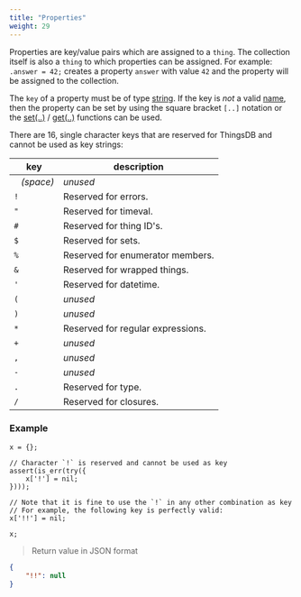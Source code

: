 ```yaml
---
title: "Properties"
weight: 29
---
```


Properties are key/value pairs which are assigned to a `thing`. The collection itself is also a `thing` to which properties can be assigned.
For example: `.answer = 42;` creates a property `answer` with value `42` and the property will be assigned to the collection.

The `key` of a property must be of type [string](../../data-types/str). If the key is *not* a valid [name](../names), then the property can be set by using
the square bracket `[..]` notation or the [set(..)](../../data-types/thing/set) / [get(..)](../../data-types/thing/get) functions can be used.

There are 16, single character keys that are reserved for ThingsDB and cannot be used as key strings:

key | description
--- | -----------
` ` *(space)* | *unused*
`!` | Reserved for errors.
`"` | Reserved for timeval.
`#` | Reserved for thing ID's.
`$` | Reserved for sets.
`%` | Reserved for enumerator members.
`&` | Reserved for wrapped things.
`'` | Reserved for datetime.
`(` | *unused*
`)` | *unused*
`*` | Reserved for regular expressions.
`+` | *unused*
`,` | *unused*
`-` | *unused*
`.` | Reserved for type.
`/` | Reserved for closures.

### Example


```thingsdb,json_response
x = {};

// Character `!` is reserved and cannot be used as key
assert(is_err(try({
    x['!'] = nil;
})));

// Note that it is fine to use the `!` in any other combination as key
// For example, the following key is perfectly valid:
x['!!'] = nil;

x;
```

> Return value in JSON format

```json
{
    "!!": null
}
```